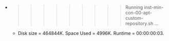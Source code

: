 * >>>>>>>>> Running inst-min-con-00-apt-custom-repository.sh ...
  * Disk size = 464844K. Space Used = 4996K. Runtime = 00:00:00:03.
